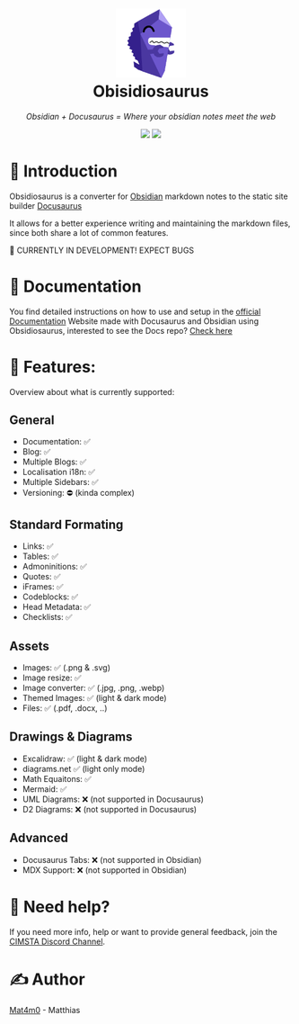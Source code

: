 <h1 align="center">
  <a href=""><img width="124" src="/logo.svg" alt="Obsidiosaurus"></a><br>
  Obisidiosaurus
</h1>

_<p align="center">Obsidian + Docusaurus = Where your obsidian notes meet the web</p>_

<p align="center">
  <a href=""><img src="https://img.shields.io/badge/license-MIT-blue.svg?label=License&style=flat" /></a>
  <a href=""><img src="https://img.shields.io/badge/PRs-welcome-brightgreen.svg?style=flat" /></a>
  </p>

# 👋 Introduction

Obsidiosaurus is a converter for [Obsidian](https://obsidian.md/) markdown notes to the static site builder [Docusaurus](https://docusaurus.io/)

It allows for a better experience writing and maintaining the markdown files, since both share a lot of common features.

🚧 CURRENTLY IN DEVELOPMENT! EXPECT BUGS

# 👀 Documentation

You find detailed instructions on how to use and setup in the [official Documentation](https://cimsta.github.io/obsidiosaurus-docs/docs/main/Introduction)
Website made with Docusaurus and Obsidian using Obsidiosaurus, interested to see the Docs repo? [Check here](https://github.com/CIMSTA/obsidiosaurus-docs)

# 📃 Features:

Overview about what is currently supported:

## General

-   Documentation: ✅
-   Blog: ✅
-   Multiple Blogs: ✅
-   Localisation i18n: ✅
-   Multiple Sidebars: ✅
-   Versioning: ⛔ (kinda complex)

## Standard Formating

-   Links: ✅
-   Tables: ✅
-   Admoninitions: ✅
-   Quotes: ✅
-   iFrames: ✅
-   Codeblocks: ✅
-   Head Metadata: ✅
-   Checklists: ✅

## Assets

-   Images: ✅ (.png & .svg)
-   Image resize: ✅
-   Image converter: ✅ (.jpg, .png, .webp)
-   Themed Images: ✅ (light & dark mode)
-   Files: ✅ (.pdf, .docx, ..)

## Drawings & Diagrams

-   Excalidraw: ✅ (light & dark mode)
-   diagrams.net ✅ (light only mode)
-   Math Equaitons: ✅
-   Mermaid: ✅
-   UML Diagrams: ❌ (not supported in Docusaurus)
-   D2 Diagrams: ❌ (not supported in Docusaurus)

## Advanced

-   Docusaurus Tabs: ❌ (not supported in Obsidian)
-   MDX Support: ❌ (not supported in Obsidian)

# 💭 Need help?

If you need more info, help or want to provide general feedback, join the [CIMSTA Discord Channel](https://discord.gg/SSGK5tuqJh).

# ✍ Author

[Mat4m0](https://github.com/Mat4m0) - Matthias
